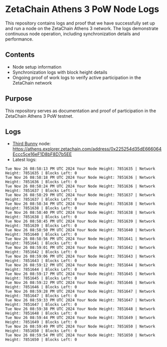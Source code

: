 # ZetaChain Athens 3 PoW Node Logs
This repository contains logs and proof that we have successfully set up and run a node on the ZetaChain Athens 3 network. The logs demonstrate continuous node operation, including synchronization details and performance.

## Contents
- Node setup information
- Synchronization logs with block height details
- Ongoing proof of work logs to verify active participation in the ZetaChain network

## Purpose
This repository serves as documentation and proof of participation in the ZetaChain Athens 3 PoW testnet.

## Logs

- [Third Bunny](https://thirdbunny.xyz/) node: https://athens.explorer.zetachain.com/address/0x225254d35dE666064Eccc5ce16eF1D8bF8D7b5EE
- Latest logs:
```
Tue Nov 26 08:58:13 PM UTC 2024 Your Node Height: 7851635 | Network Height: 7851635 | Blocks Left: 0
Tue Nov 26 08:58:18 PM UTC 2024 Your Node Height: 7851636 | Network Height: 7851636 | Blocks Left: 0
Tue Nov 26 08:58:24 PM UTC 2024 Your Node Height: 7851636 | Network Height: 7851637 | Blocks Left: 1
Tue Nov 26 08:58:29 PM UTC 2024 Your Node Height: 7851637 | Network Height: 7851637 | Blocks Left: 0
Tue Nov 26 08:58:34 PM UTC 2024 Your Node Height: 7851638 | Network Height: 7851638 | Blocks Left: 0
Tue Nov 26 08:58:40 PM UTC 2024 Your Node Height: 7851638 | Network Height: 7851638 | Blocks Left: 0
Tue Nov 26 08:58:45 PM UTC 2024 Your Node Height: 7851639 | Network Height: 7851639 | Blocks Left: 0
Tue Nov 26 08:58:50 PM UTC 2024 Your Node Height: 7851640 | Network Height: 7851640 | Blocks Left: 0
Tue Nov 26 08:58:56 PM UTC 2024 Your Node Height: 7851641 | Network Height: 7851641 | Blocks Left: 0
Tue Nov 26 08:59:01 PM UTC 2024 Your Node Height: 7851642 | Network Height: 7851642 | Blocks Left: 0
Tue Nov 26 08:59:06 PM UTC 2024 Your Node Height: 7851643 | Network Height: 7851643 | Blocks Left: 0
Tue Nov 26 08:59:12 PM UTC 2024 Your Node Height: 7851644 | Network Height: 7851644 | Blocks Left: 0
Tue Nov 26 08:59:17 PM UTC 2024 Your Node Height: 7851645 | Network Height: 7851645 | Blocks Left: 0
Tue Nov 26 08:59:22 PM UTC 2024 Your Node Height: 7851646 | Network Height: 7851646 | Blocks Left: 0
Tue Nov 26 08:59:28 PM UTC 2024 Your Node Height: 7851647 | Network Height: 7851647 | Blocks Left: 0
Tue Nov 26 08:59:33 PM UTC 2024 Your Node Height: 7851647 | Network Height: 7851647 | Blocks Left: 0
Tue Nov 26 08:59:38 PM UTC 2024 Your Node Height: 7851648 | Network Height: 7851648 | Blocks Left: 0
Tue Nov 26 08:59:44 PM UTC 2024 Your Node Height: 7851649 | Network Height: 7851649 | Blocks Left: 0
Tue Nov 26 08:59:49 PM UTC 2024 Your Node Height: 7851650 | Network Height: 7851650 | Blocks Left: 0
Tue Nov 26 08:59:54 PM UTC 2024 Your Node Height: 7851650 | Network Height: 7851650 | Blocks Left: 0
```
